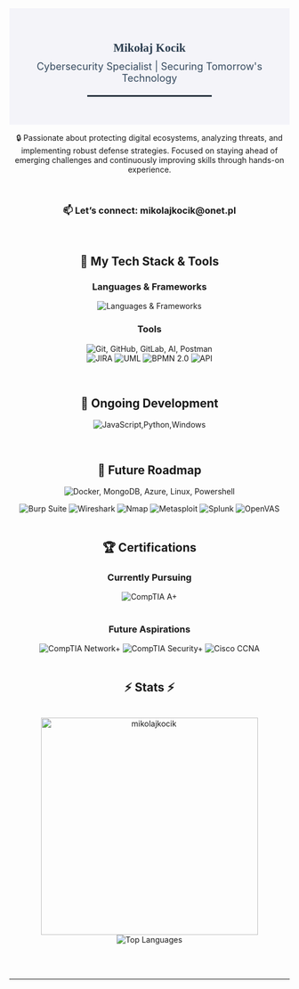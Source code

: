 <section style="background-color: #f4f4f9; padding: 30px; text-align: center;">
    <h1 style="font-family: 'Georgia', serif; color: #2c3e50; margin-bottom: 10px;">
        Mikołaj Kocik
    </h1>
    <p style="font-size: 18px; color: #34495e; margin-top: 0;">
        Cybersecurity Specialist | Securing Tomorrow's Technology
    </p>
    <hr style="width: 50%; border: 1px solid #2c3e50; margin: 20px auto;">
</section>

<div align="center">

🔒 Passionate about protecting digital ecosystems, analyzing threats, and implementing robust defense strategies. Focused on staying ahead of emerging challenges and continuously improving skills through hands-on experience.

</div>

<br>

<div align="center">
<h3>📫 Let’s connect: mikolajkocik@onet.pl</h3>
</div>

</div>

<br>

<!-- My Tech Stack & Tools -->
<h2 align="center">🚀 My Tech Stack & Tools</h2>
<div align="center">

  <!-- Languages & Frameworks -->
  <h3>Languages & Frameworks</h3>
  <p>
    <img src="https://skillicons.dev/icons?i=cs,dotnet,html,css,postgres" alt="Languages & Frameworks" />
  </p>
  
  <!-- Tools -->
  <h3>Tools</h3>
  <p>
    <img src="https://skillicons.dev/icons?i=git,github,gitlab,ai,visualstudio,postman" alt="Git, GitHub, GitLab, AI, Postman" /><br>
    <img src="https://img.shields.io/badge/JIRA-0052CC?style=for-the-badge&logo=jira&logoColor=white" alt="JIRA" />
    <img src="https://img.shields.io/badge/UML-007396?style=for-the-badge&logoColor=white" alt="UML" />
    <img src="https://img.shields.io/badge/BPMN_2.0-FF6F00?style=for-the-badge&logoColor=white" alt="BPMN 2.0" />
    <img src="https://img.shields.io/badge/API-005571?style=for-the-badge&logo=api&logoColor=white" alt="API" />
  </p>
  
<br>

<!-- Ongoing Development -->
<h2 align="center">📘 Ongoing Development</h2>
<div align="center">
  <p>
    <img src="https://skillicons.dev/icons?i=js,py,windows" alt="JavaScript,Python,Windows" /><br>
  </p>
</div>
<br/>

<!-- Future Roadmap -->
<h2 align="center">🚀 Future Roadmap</h2>
<div align="center">
  <p>
    <img src="https://skillicons.dev/icons?i=docker,mongodb,azure,linux,powershell" alt="Docker, MongoDB, Azure, Linux, Powershell" />
  </p>
    <img src="https://img.shields.io/badge/Burp%20Suite-FF6F00?style=for-the-badge&logoColor=white" alt="Burp Suite" />
    <img src="https://img.shields.io/badge/Wireshark-1679A7?style=for-the-badge&logoColor=white" alt="Wireshark" />
    <img src="https://img.shields.io/badge/Nmap-094A83?style=for-the-badge&logoColor=white" alt="Nmap" />
    <img src="https://img.shields.io/badge/Metasploit-2A2B2A?style=for-the-badge&logoColor=white" alt="Metasploit" />
    <img src="https://img.shields.io/badge/Splunk-000000?style=for-the-badge&logoColor=white" alt="Splunk" />
    <img src="https://img.shields.io/badge/OpenVAS-008000?style=for-the-badge&logoColor=white" alt="OpenVAS" />
</div>
<br/>

<!-- Certifications Section -->
<h2 align="center">🏆 Certifications</h2>

<!-- Currently Pursuing -->
<h3 align="center">Currently Pursuing</h3>
<div align="center">
  <img src="https://img.shields.io/badge/CompTIA%20A+-F20000?style=for-the-badge&logoColor=white" alt="CompTIA A+" />
</div>
<br/>

<!-- Future Aspirations -->
<h3 align="center">Future Aspirations</h3>
<div align="center">
  <img src="https://img.shields.io/badge/CompTIA%20Network+-E32827?style=for-the-badge&logoColor=white" alt="CompTIA Network+" />
  <img src="https://img.shields.io/badge/CompTIA%20Security+-005571?style=for-the-badge&logoColor=white" alt="CompTIA Security+" />
  <img src="https://img.shields.io/badge/Cisco%20CCNA-1BA0D7?style=for-the-badge&logo=cisco&logoColor=white" alt="Cisco CCNA" />
</div>
<br/>


<h2 align="center">⚡ Stats ⚡</h2>
<br>
<div align=center>
  <img width="390" src="https://github-readme-stats.vercel.app/api?username=mikolajkocik&show_icons=true&locale=en&theme=dracula&hide_border=true" alt="mikolajkocik"/>
  <img src="https://github-readme-stats.vercel.app/api/top-langs/?username=mikolajkocik&layout=compact&langs_count=10&theme=dracula&hide_border=true" alt="Top Languages" /> 
</div>

<br/><br/>

<hr/>

<br/>

<br/>
